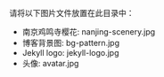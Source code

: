 请将以下图片文件放置在此目录中：

- 南京鸡鸣寺樱花: nanjing-scenery.jpg
- 博客背景图: bg-pattern.jpg
- Jekyll logo: jekyll-logo.jpg
- 头像: avatar.jpg
